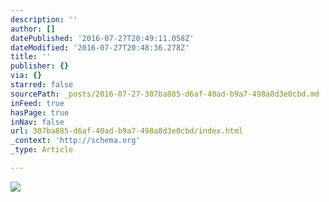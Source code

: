 ```yaml
---
description: ''
author: []
datePublished: '2016-07-27T20:49:11.058Z'
dateModified: '2016-07-27T20:48:36.278Z'
title: ''
publisher: {}
via: {}
starred: false
sourcePath: _posts/2016-07-27-307ba885-d6af-40ad-b9a7-498a8d3e0cbd.md
inFeed: true
hasPage: true
inNav: false
url: 307ba885-d6af-40ad-b9a7-498a8d3e0cbd/index.html
_context: 'http://schema.org'
_type: Article

---
```

![](https://the-grid-user-content.s3-us-west-2.amazonaws.com/e3c97e6d-df5c-430e-8445-f085d0d0112d.png)